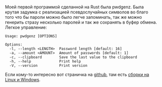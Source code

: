 Моей первой программой сделанной на Rust была pwdgenz. Была крутая задумка с реализацией псевдослучайных символов во благо того что бы пароли можно было легче запоминать, так же можно генерить стразу несколько паролей и так же сохранять в буфер обмена. Легкое управление:

```
Usage: pwdgenz [OPTIONS]

Options:
  -l, --length <LENGTH>  Password length [default: 16]
  -a, --amount <AMOUNT>  Amount of passwords [default: 1]
  -c, --clipboard        Save the last value to the clipboard
  -h, --help             Print help
  -V, --version          Print version
```

Если кому-то интересно вот страничка на [github](https://github.com/KerbsOpenSource/pwdgenz), там есть [сборки на Linux и Windows](https://github.com/KerbsOpenSource/pwdgenz/releases).